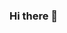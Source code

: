 ### Hi there 👋

<!--
**jhp4741/jhp4741** is a ✨ _special_ ✨ repository because its `README.md` (this file) appears on your GitHub profile.

Here are some ideas to get you started:

######I'll do my best######
- 🔭 I’m currently working on ...
- 🌱 I’m currently learning ...
- 👯 I’m looking to collaborate on ...
- 🤔 I’m looking for help with ...
- 💬 Ask me about ...
- 📫 How to reach me: ...
- 😄 Pronouns: ...
- ⚡ Fun fact: ...
-->
